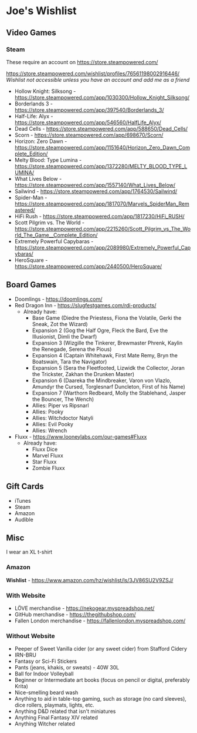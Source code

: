 # Joe's Wishlist

## Video Games

### Steam
These require an account on https://store.steampowered.com/

https://store.steampowered.com/wishlist/profiles/76561198002916446/  
*Wishlist not accessible unless you have an account and add me as a friend*

- Hollow Knight: Silksong - https://store.steampowered.com/app/1030300/Hollow_Knight_Silksong/
- Borderlands 3 - https://store.steampowered.com/app/397540/Borderlands_3/
- Half-Life: Alyx - https://store.steampowered.com/app/546560/HalfLife_Alyx/
- Dead Cells - https://store.steampowered.com/app/588650/Dead_Cells/
- Scorn - https://store.steampowered.com/app/698670/Scorn/
- Horizon: Zero Dawn - https://store.steampowered.com/app/1151640/Horizon_Zero_Dawn_Complete_Edition/
- Melty Blood: Type Lumina - https://store.steampowered.com/app/1372280/MELTY_BLOOD_TYPE_LUMINA/
- What Lives Below - https://store.steampowered.com/app/1557140/What_Lives_Below/
- Sailwind - https://store.steampowered.com/app/1764530/Sailwind/
- Spider-Man - https://store.steampowered.com/app/1817070/Marvels_SpiderMan_Remastered/
- HiFi Rush - https://store.steampowered.com/app/1817230/HiFi_RUSH/
- Scott Pilgrim vs. The World - https://store.steampowered.com/app/2215260/Scott_Pilgrim_vs_The_World_The_Game__Complete_Edition/
- Extremely Powerful Capybaras - https://store.steampowered.com/app/2089980/Extremely_Powerful_Capybaras/
- HeroSquare - https://store.steampowered.com/app/2440500/HeroSquare/

## Board Games
- Doomlings - https://doomlings.com/
- Red Dragon Inn - https://slugfestgames.com/rdi-products/
  - Already have:
    - Base Game (Diedre the Priestess, Fiona the Volatile, Gerki the Sneak, Zot the Wizard)
    - Expansion 2 (Gog the Half Ogre, Fleck the Bard, Eve the Illusionist, Dimli the Dwarf)
    - Expansion 3 (Wizgille the Tinkerer, Brewmaster Phrenk, Kaylin the Renegade, Serena the Pious)
    - Expansion 4 (Captain Whitehawk, First Mate Remy, Bryn the Boatswain, Tara the Navigator)
    - Expansion 5 (Sera the Fleetfooted, Lizwidk the Collector, Joran the Trickster, Zakhan the Drunken Master)
    - Expansion 6 (Daareka the Mindbreaker, Varon von Vlazlo, Amundyr the Cursed, Torglesnarf Duncleton, First of his Name)
    - Expansion 7 (Warthorn Redbeard, Molly the Stablehand, Jasper the Bouncer, The Wench)
    - Allies: Piper vs Ripsnarl
    - Allies: Pooky
    - Allies: Witchdoctor Natyli
    - Allies: Evil Pooky
    - Allies: Wrench
- Fluxx - https://www.looneylabs.com/our-games#Fluxx
  - Already have:
    - Fluxx Dice
    - Marvel Fluxx
    - Star Fluxx
    - Zombie Fluxx

## Gift Cards
- iTunes
- Steam
- Amazon
- Audible

## Misc
I wear an XL t-shirt

### Amazon
**Wishlist** - https://www.amazon.com/hz/wishlist/ls/3JV86SU2V9ZSJ/

### With Website
- LÖVE merchandise - https://nekogear.myspreadshop.net/
- GitHub merchandise - https://thegithubshop.com/
- Fallen London merchandise - https://fallenlondon.myspreadshop.com/

### Without Website
- Peeper of Sweet Vanilla cider (or any sweet cider) from Stafford Cidery
- IRN-BRU
- Fantasy or Sci-Fi Stickers
- Pants (jeans, khakis, or sweats) - 40W 30L
- Ball for Indoor Volleyball
- Beginner or Intermediate art books (focus on pencil or digital, preferably Krita)
- Nice-smelling beard wash
- Anything to aid in table-top gaming, such as storage (no card sleeves), dice rollers, playmats, lights, etc.
- Anything D&D related that isn't miniatures
- Anything Final Fantasy XIV related
- Anything Witcher related
